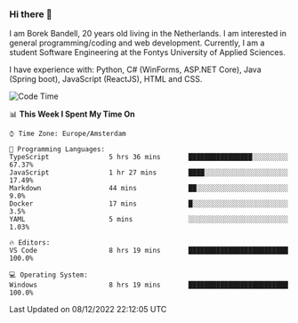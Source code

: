 ### Hi there 👋

I am Borek Bandell, 20 years old living in the Netherlands. I am interested in general programming/coding and web development. Currently, I am a student Software Engineering at the Fontys University of Applied Sciences.

I have experience with: Python, C# (WinForms, ASP.NET Core), Java (Spring boot), JavaScript (ReactJS), HTML and CSS.

<!--START_SECTION:waka-->
![Code Time](http://img.shields.io/badge/Code%20Time-302%20hrs%2023%20mins-blue)

📊 **This Week I Spent My Time On** 

```text
⌚︎ Time Zone: Europe/Amsterdam

💬 Programming Languages: 
TypeScript               5 hrs 36 mins       ████████████████░░░░░░░░░   67.37% 
JavaScript               1 hr 27 mins        ████░░░░░░░░░░░░░░░░░░░░░   17.49% 
Markdown                 44 mins             ██░░░░░░░░░░░░░░░░░░░░░░░   9.0% 
Docker                   17 mins             █░░░░░░░░░░░░░░░░░░░░░░░░   3.5% 
YAML                     5 mins              ░░░░░░░░░░░░░░░░░░░░░░░░░   1.03%

🔥 Editors: 
VS Code                  8 hrs 19 mins       █████████████████████████   100.0%

💻 Operating System: 
Windows                  8 hrs 19 mins       █████████████████████████   100.0%

```


 Last Updated on 08/12/2022 22:12:05 UTC
<!--END_SECTION:waka-->

<!--**tcBorek2002/tcBorek2002** is a ✨ _special_ ✨ repository because its `README.md` (this file) appears on your GitHub profile.

Here are some ideas to get you started:

- 🔭 I’m currently working on ...
- 🌱 I’m currently learning ...
- 👯 I’m looking to collaborate on ...
- 🤔 I’m looking for help with ...
- 💬 Ask me about ...
- 📫 How to reach me: ...
- 😄 Pronouns: ...
- ⚡ Fun fact: ...
-->
